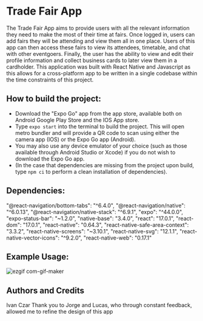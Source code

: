 # Trade Fair App
The Trade Fair App aims to provide users with all the relevant information they need to make the most of their time at fairs. Once logged in, users can add fairs they will be attending and view them all in one place. Users of this app can then access these fairs to view its attendees, timetable, and chat with other eventgoers. Finally, the user has the ability to view and edit their profile information and collect business cards to later view them in a cardholder.
This application was built with React Native and Javascript as this allows for a cross-platform app to be written in a single codebase within the time constraints of this project. 

## How to build the project:

- Download the "Expo Go" app from the app store, available both on Android Google Play Store and the IOS App store.
- Type ```expo start``` into the terminal to build the project. This will open metro bundler and will provide a QR code to scan using either the camera app (IOS) or the Expo Go app (Android).
- You may also use any device emulator of your choice (such as those available through Android Studio or Xcode) if you do not wish to download the Expo Go app.
- (In the case that dependencies are missing from the project upon build, type ```npm ci``` to perform a clean installation of dependencies).

## Dependencies:
"@react-navigation/bottom-tabs": "^6.4.0",
    "@react-navigation/native": "^6.0.13",
    "@react-navigation/native-stack": "^6.9.1",
    "expo": "^44.0.0",
    "expo-status-bar": "~1.2.0",
    "native-base": "3.4.0",
    "react": "17.0.1",
    "react-dom": "17.0.1",
    "react-native": "0.64.3",
    "react-native-safe-area-context": "3.3.2",
    "react-native-screens": "~3.10.1",
    "react-native-svg": "12.1.1",
    "react-native-vector-icons": "^9.2.0",
    "react-native-web": "0.17.1"


## Example Usage:
![ezgif com-gif-maker](https://user-images.githubusercontent.com/65811518/197897999-ed2afe68-fdba-4a06-a20e-7fbfa8976f55.gif)





## Authors and Credits
Ivan Czar
Thank you to Jorge and Lucas, who through constant feedback, allowed me to refine the design of this app




